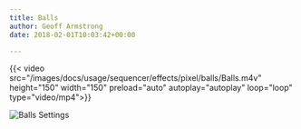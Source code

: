 ```yaml
---
title: Balls
author: Geoff Armstrong
date: 2018-02-01T10:03:42+00:00

---
```


{{< video src="/images/docs/usage/sequencer/effects/pixel/balls/Balls.m4v" height="150" width="150" preload="auto" autoplay="autoplay" loop="loop" type="video/mp4">}}

![Balls Settings](/images/docs/usage/sequencer/effects/pixel/balls/BallsSettings-183x300.png)
